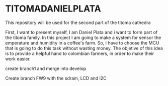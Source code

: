 # TITOMADANIELPLATA
This repository will be used for the second part of the titoma cathedra

First, I want to present myself, I am Daniel Plata and i want to form part of the titoma family. In this project I am going to make a system for sensor the emperature and humidity in a coffee's farm. So, I have to choose the MCU that is going to do this task without wasting money. The objetive of this idea is to provide a helpful hand to colombian farmers, in order to make their work easier.

create branch1 and merge into develop

Create branch FW9 with the sdram, LCD and I2C